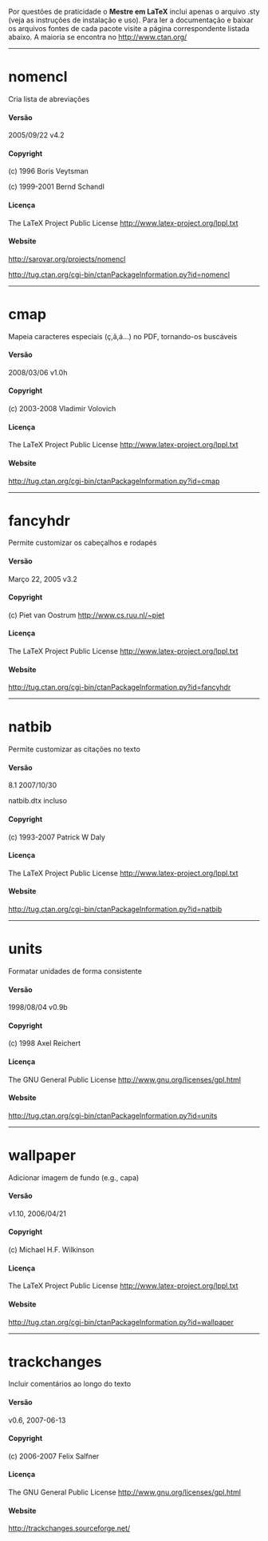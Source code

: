 Por questões de praticidade o **Mestre em LaTeX** inclui apenas o arquivo .sty (veja as instruções de instalação e uso). Para ler a documentação e baixar os arquivos fontes de cada pacote visite a página correspondente listada abaixo. A maioria se encontra no http://www.ctan.org/


---


# nomencl #
Cria lista de abreviações

#### Versão ####
2005/09/22 v4.2

#### Copyright ####
(c) 1996 Boris Veytsman

(c) 1999-2001 Bernd Schandl

#### Licença ####
The LaTeX Project Public License
http://www.latex-project.org/lppl.txt

#### Website ####
http://sarovar.org/projects/nomencl

http://tug.ctan.org/cgi-bin/ctanPackageInformation.py?id=nomencl


---

# cmap #
Mapeia caracteres especiais (ç,ã,á...) no PDF, tornando-os buscáveis

#### Versão ####
2008/03/06 v1.0h

#### Copyright ####
(c) 2003-2008 Vladimir Volovich

#### Licença ####
The LaTeX Project Public License
http://www.latex-project.org/lppl.txt

#### Website ####
http://tug.ctan.org/cgi-bin/ctanPackageInformation.py?id=cmap


---

# fancyhdr #
Permite customizar os cabeçalhos e rodapés

#### Versão ####
Março 22, 2005 v3.2

#### Copyright ####
(c) Piet van Oostrum
http://www.cs.ruu.nl/~piet

#### Licença ####
The LaTeX Project Public License
http://www.latex-project.org/lppl.txt

#### Website ####
http://tug.ctan.org/cgi-bin/ctanPackageInformation.py?id=fancyhdr


---

# natbib #
Permite customizar as citações no texto

#### Versão ####
8.1 2007/10/30

natbib.dtx incluso

#### Copyright ####
(c) 1993-2007 Patrick W Daly

#### Licença ####
The LaTeX Project Public License
http://www.latex-project.org/lppl.txt

#### Website ####
http://tug.ctan.org/cgi-bin/ctanPackageInformation.py?id=natbib


---

# units #
Formatar unidades de forma consistente

#### Versão ####
1998/08/04 v0.9b

#### Copyright ####
(c) 1998 Axel Reichert

#### Licença ####
The GNU General Public License
http://www.gnu.org/licenses/gpl.html

#### Website ####
http://tug.ctan.org/cgi-bin/ctanPackageInformation.py?id=units


---

# wallpaper #
Adicionar imagem de fundo (e.g., capa)

#### Versão ####
v1.10, 2006/04/21

#### Copyright ####
(c) Michael H.F. Wilkinson

#### Licença ####
The LaTeX Project Public License
http://www.latex-project.org/lppl.txt

#### Website ####
http://tug.ctan.org/cgi-bin/ctanPackageInformation.py?id=wallpaper


---

# trackchanges #
Incluir comentários ao longo do texto

#### Versão ####
v0.6, 2007-06-13

#### Copyright ####
(c) 2006-2007 Felix Salfner

#### Licença ####
The GNU General Public License
http://www.gnu.org/licenses/gpl.html

#### Website ####
http://trackchanges.sourceforge.net/